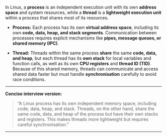 
In Linux, a **process** is an independent execution unit with its own **address space** and system resources, while a **thread** is a **lightweight execution unit** within a process that shares most of its resources.

* **Process:**
  Each process has its own **virtual address space**, including its own **code, data, heap, and stack segments**.
  Communication between processes requires explicit mechanisms like **pipes, message queues, or shared memory (IPC)**.

* **Thread:**
  Threads within the same process **share** the same **code, data, and heap**, but each thread has its **own stack** for local variables and function calls, as well as its own **CPU registers** and **thread ID (TID)**.
  Because of this shared memory, threads can communicate and access shared data faster but must handle **synchronisation** carefully to avoid race conditions.

---

**Concise interview version:**

> “A Linux process has its own independent memory space, including code, data, heap, and stack. Threads, on the other hand, share the same code, data, and heap of the process but have their own stacks and registers. This makes threads more lightweight but requires careful synchronisation.”

---

